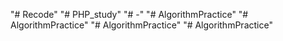 "# Recode" 
"# PHP_study" 
"# -" 
"# AlgorithmPractice" 
"# AlgorithmPractice" 
"# AlgorithmPractice" 
"# AlgorithmPractice" 
